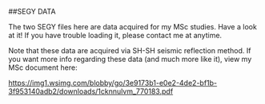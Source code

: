
##SEGY DATA

The two SEGY files here are data acquired for my MSc studies. Have a look at it!
If you have trouble loading it, please contact me at anytime. 

Note that these data are acquired via SH-SH seismic reflection method. If you 
want more info regarding these data (and much more like it), view my MSc document 
here:

https://img1.wsimg.com/blobby/go/3e9173b1-e0e2-4de2-bf1b-3f953140adb2/downloads/1cknnulvm_770183.pdf
